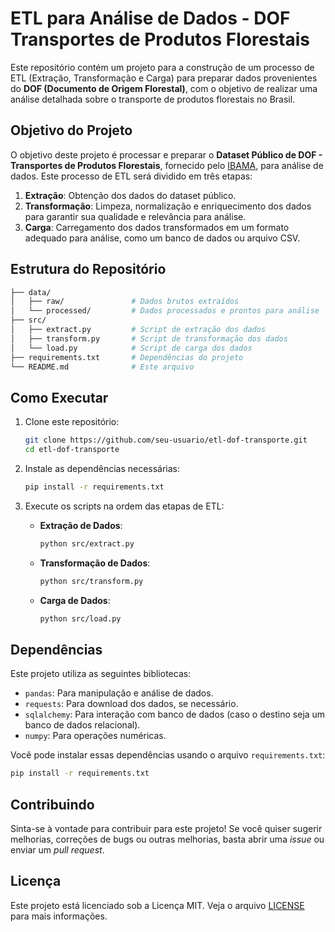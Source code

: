 
# ETL para Análise de Dados - DOF Transportes de Produtos Florestais

Este repositório contém um projeto para a construção de um processo de ETL (Extração, Transformação e Carga) para preparar dados provenientes do **DOF (Documento de Origem Florestal)**, com o objetivo de realizar uma análise detalhada sobre o transporte de produtos florestais no Brasil.

## Objetivo do Projeto

O objetivo deste projeto é processar e preparar o **Dataset Público de DOF - Transportes de Produtos Florestais**, fornecido pelo [IBAMA](https://dadosabertos.ibama.gov.br/dataset/dof-transportes-de-produtos-florestais), para análise de dados. Este processo de ETL será dividido em três etapas:

1. **Extração**: Obtenção dos dados do dataset público.
2. **Transformação**: Limpeza, normalização e enriquecimento dos dados para garantir sua qualidade e relevância para análise.
3. **Carga**: Carregamento dos dados transformados em um formato adequado para análise, como um banco de dados ou arquivo CSV.

## Estrutura do Repositório

```bash
├── data/
│   ├── raw/               # Dados brutos extraídos
│   └── processed/         # Dados processados e prontos para análise
├── src/
│   ├── extract.py         # Script de extração dos dados
│   ├── transform.py       # Script de transformação dos dados
│   └── load.py            # Script de carga dos dados
├── requirements.txt       # Dependências do projeto
└── README.md              # Este arquivo
```

## Como Executar

1. Clone este repositório:

   ```bash
   git clone https://github.com/seu-usuario/etl-dof-transporte.git
   cd etl-dof-transporte
   ```

2. Instale as dependências necessárias:

   ```bash
   pip install -r requirements.txt
   ```

3. Execute os scripts na ordem das etapas de ETL:

   - **Extração de Dados**:
     ```bash
     python src/extract.py
     ```

   - **Transformação de Dados**:
     ```bash
     python src/transform.py
     ```

   - **Carga de Dados**:
     ```bash
     python src/load.py
     ```

## Dependências

Este projeto utiliza as seguintes bibliotecas:

- `pandas`: Para manipulação e análise de dados.
- `requests`: Para download dos dados, se necessário.
- `sqlalchemy`: Para interação com banco de dados (caso o destino seja um banco de dados relacional).
- `numpy`: Para operações numéricas.

Você pode instalar essas dependências usando o arquivo `requirements.txt`:

```bash
pip install -r requirements.txt
```

## Contribuindo

Sinta-se à vontade para contribuir para este projeto! Se você quiser sugerir melhorias, correções de bugs ou outras melhorias, basta abrir uma *issue* ou enviar um *pull request*.

## Licença

Este projeto está licenciado sob a Licença MIT. Veja o arquivo [LICENSE](LICENSE) para mais informações.
